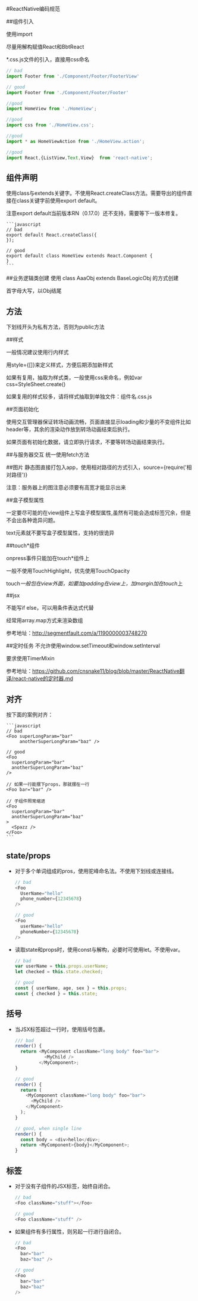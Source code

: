 #ReactNative编码规范


##组件引入

使用import

尽量用解构赋值React和BbtReact

*.css.js文件的引入，直接用css命名

```javascript
// bad
import Footer from './Component/Footer/FooterView'

// good
import Footer from './Component/Footer/Footer'

//good
import HomeView from './HomeView';

//good
import css from './HomeView.css';

//good
import * as HomeViewAction from './HomeView.action';

//good
import React,{ListView,Text,View}  from 'react-native';


```

## 组件声明
 使用class与extends关键字。不使用React.createClass方法。需要导出的组件直接在class关键字前使用export default。

注意export default当前版本RN（0.17.0）还不支持，需要等下一版本修复。

    ```javascript
    // bad
    export default React.createClass({
    });

    // good
    export default class HomeView extends React.Component {
    }
    ```

##业务逻辑类创建
使用 class AaaObj extends BaseLogicObj 的方式创建

首字母大写，以Obj结尾

## 方法
   下划线开头为私有方法，否则为public方法


##样式

一般情况建议使用行内样式

用style={[]}来定义样式，方便后期添加新样式

如果有复用，抽取为样式类，一般使用css来命名，例如var css=StyleSheet.create()

如果复用的样式较多，请将样式抽取到单独文件：组件名.css.js

##页面初始化

使用交互管理器保证转场动画流畅，页面直接显示loading和少量的不变组件比如header等，其余的渲染动作放到转场动画结束后执行。

如果页面有初始化数据，请立即执行请求，不要等转场动画结束执行。

##与服务器交互
统一使用fetch方法

##图片
静态图直接打包入app，使用相对路径的方式引入，source={require('相对路径')}

注意：服务器上的图注意必须要有高宽才能显示出来

##盒子模型属性

一定要尽可能的在view组件上写盒子模型属性,虽然有可能会造成标签冗余，但是不会出各种诡异问题。

text元素就不要写盒子模型属性，支持的很诡异


##touch*组件

onpress事件只能加在touch*组件上

一般不使用TouchHighlight，优先使用TouchOpacity

touch*一般包在view外面，如要加padding在view上，加margin加在touch*上


##jsx

不能写if else，可以用条件表达式代替

经常用array.map方式来渲染数组
	
参考地址：http://segmentfault.com/a/1190000003748270

##定时任务
不允许使用window.setTimeout和window.setInterval

要求使用TimerMixin

参考地址：https://github.com/cnsnake11/blog/blob/master/ReactNative翻译/react-native的定时器.md




## 对齐
   按下面的案例对齐：

    ```javascript
    // bad
    <Foo superLongParam="bar"
         anotherSuperLongParam="baz" />

    // good
    <Foo
      superLongParam="bar"
      anotherSuperLongParam="baz"
    />

    // 如果一行能摆下props，那就摆在一行
    <Foo bar="bar" />

    // 子组件照常缩进
    <Foo
      superLongParam="bar"
      anotherSuperLongParam="baz"
    >
      <Spazz />
    </Foo>
    ```

## state/props
  - 对于多个单词组成的pros，使用驼峰命名法。不使用下划线或连接线。
    ```javascript
    // bad
    <Foo
      UserName="hello"
      phone_number={12345678}
    />

    // good
    <Foo
      userName="hello"
      phoneNumber={12345678}
    />
    ```
  - 读取state和props时，使用const与解构，必要时可使用let。不使用var。
    ```javascript
    // bad
    var userName = this.props.userName;
    let checked = this.state.checked;

    // good
    const { userName, age, sex } = this.props;
    const { checked } = this.state;
    ```  
    
## 括号
  - 当JSX标签超过一行时，使用括号包裹。
    ```javascript
    /// bad
    render() {
      return <MyComponent className="long body" foo="bar">
               <MyChild />
             </MyComponent>;
    }

    // good
    render() {
      return (
        <MyComponent className="long body" foo="bar">
          <MyChild />
        </MyComponent>
      );
    }

    // good, when single line
    render() {
      const body = <div>hello</div>;
      return <MyComponent>{body}</MyComponent>;
    }
    ```

## 标签
  - 对于没有子组件的JSX标签，始终自闭合。
    ```javascript
    // bad
    <Foo className="stuff"></Foo>

    // good
    <Foo className="stuff" />
    ```

  - 如果组件有多行属性，则另起一行进行自闭合。
    ```javascript
    // bad
    <Foo
      bar="bar"
      baz="baz" />

    // good
    <Foo
      bar="bar"
      baz="baz"
    />
    ```


